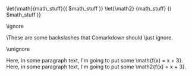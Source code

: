 \let{\math}{math_stuff}{\( $math_stuff \)}
\let{\math2}
    {math_stuff}
    {\( $math_stuff \)}

\ignore

\These are some backslashes that Comarkdown should \just ignore.

\unignore

Here, in some paragraph text, I'm going to put some \math{f(x) = x + 3}.
Here, in some paragraph text, I'm going to put some \math2{f(x) = x + 3}.
